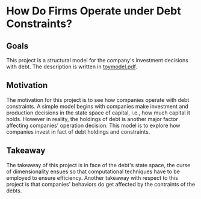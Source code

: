 # How Do Firms Operate under Debt Constraints?

## Goals
This project is a structural model for the company's investment decisions with debt. The description is written in [toymodel.pdf](https://github.com/wangshasha111/firm_equilibrium_with_debt/blob/master/toymodel.pdf).

## Motivation
The motivation for this project is to see how companies operate with debt constraints. A simple model begins with companies make investment and production decisions in the state space of capital, i.e., how much capital it holds. However in reality, the holdings of debt is another major factor affecting companies' operation decision. This model is to explore how companies invest in fact of debt holdings and constraints.

## Takeaway
The takeaway of this project is in face of the debt's state space, the curse of dimensionality ensues so that computational techniques have to be employed to ensure efficiency. Another takeaway with respect to this project is that companies' behaviors do get affected by the contraints of the debts.

